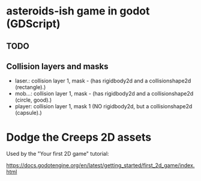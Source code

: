 # asteroids-ish game in godot (GDScript)

## TODO

## Collision layers and masks

-   laser.: collision layer 1, mask - (has rigidbody2d and a collisionshape2d (rectangle).)
-   mob...: collision layer 1, mask - (has rigidbody2d and a collisionshape2d (circle, good).)
-   player: collision layer 1, mask 1 (NO rigidbody2d, but a collisionshape2d (capsule).)

# Dodge the Creeps 2D assets

Used by the "Your first 2D game" tutorial:

https://docs.godotengine.org/en/latest/getting_started/first_2d_game/index.html
